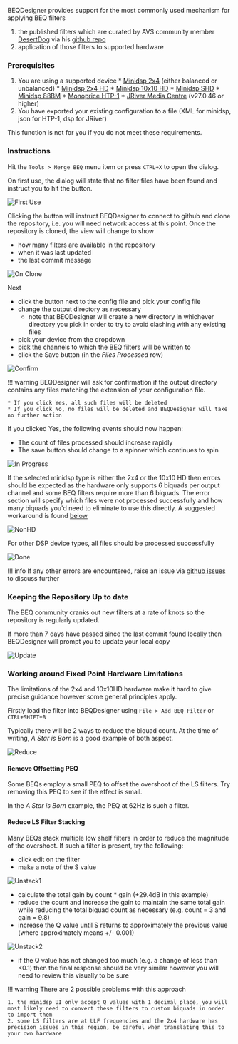 BEQDesigner provides support for the most commonly used mechanism for applying BEQ filters

  1. the published filters which are curated by AVS community member [DesertDog](https://www.avsforum.com/forum/members/7429388-desertdog.html) via his [github repo](https://github.com/bmiller/miniDSPBEQ)
  2. application of those filters to supported hardware

### Prerequisites

  1. You are using a supported device
    * [Minidsp 2x4](https://www.minidsp.com/products/minidsp-in-a-box/minidsp-2x4) (either balanced or unbalanced)
    * [Minidsp 2x4 HD](https://www.minidsp.com/products/minidsp-in-a-box/minidsp-2x4-hd)
    * [Minidsp 10x10 HD](https://www.minidsp.com/products/minidsp-in-a-box/minidsp-10x10-hd)
    * [Minidsp SHD](https://www.minidsp.com/products/streaming-hd-series/shd)
    * [Minidsp 88BM](https://www.minidsp.com/products/dirac-series/ddrc-88bm)
    * [Monoprice HTP-1](https://www.monoprice.com/product?p_id=37887)
    * [JRiver Media Centre](https://jriver.com/) (v27.0.46 or higher)    
  2. You have exported your existing configuration to a file (XML for minidsp, json for HTP-1, dsp for JRiver)

This function is not for you if you do not meet these requirements.

### Instructions

Hit the `Tools > Merge BEQ` menu item or press `CTRL+X` to open the dialog.

On first use, the dialog will state that no filter files have been found and instruct you to hit the button.

![First Use](../img/merge_1.png)

Clicking the button will instruct BEQDesigner to connect to github and clone the repository, i.e. you will need network access at this point. Once the repository is cloned, the view will change to show 

* how many filters are available in the repository
* when it was last updated
* the last commit message

![On Clone](../img/merge_2.png)

Next

* click the button next to the config file and pick your config file
* change the output directory as necessary
    * note that BEQDesigner will create a new directory in whichever directory you pick in order to try to avoid clashing with any existing files
* pick your device from the dropdown
* pick the channels to which the BEQ filters will be written to  
* click the Save button (in the *Files Processed* row)

![Confirm](../img/merge_3.png)

!!! warning
    BEQDesigner will ask for confirmation if the output directory contains any files matching the extension of your configuration file. 

    * If you click Yes, all such files will be deleted
    * If you click No, no files will be deleted and BEQDesigner will take no further action 
 
If you clicked Yes, the following events should now happen:

* The count of files processed should increase rapidly
* The save button should change to a spinner which continues to spin

![In Progress](../img/merge_4.png)

If the selected minidsp type is either the 2x4 or the 10x10 HD then errors should be expected as the hardware only supports 6 biquads per output channel and some BEQ filters require more than 6  biquads. The error section will specify which files were not processed successfully and how many biquads you'd need to eliminate to use this directly. A suggested workaround is found [below](#working-around-fixed-point-hardware-limitations)

![NonHD](../img/merge_error.png)

For other DSP device types, all files should be processed successfully

![Done](../img/merge_5.png)

!!! info
    If any other errors are encountered, raise an issue via [github issues](https://github.com/3ll3d00d/beqdesigner/issues) to discuss further

### Keeping the Repository Up to date

The BEQ community cranks out new filters at a rate of knots so the repository is regularly updated. 

If more than 7 days have passed since the last commit found locally then BEQDesigner will prompt you to update your local copy

![Update](../img/merge_6.png)

### Working around Fixed Point Hardware Limitations

The limitations of the 2x4 and 10x10HD hardware make it hard to give precise guidance however some general principles apply.

Firstly load the filter into BEQDesigner using `File > Add BEQ Filter` or `CTRL+SHIFT+B`

Typically there will be 2 ways to reduce the biquad count. At the time of writing, *A Star is Born* is a good example of both aspect.

![Reduce](../img/reduce_filter_count.png)

#### Remove Offsetting PEQ

Some BEQs employ a small PEQ to offset the overshoot of the LS filters. Try removing this PEQ to see if the effect is small.

In the *A Star is Born* example, the PEQ at 62Hz is such a filter.

#### Reduce LS Filter Stacking

Many BEQs stack multiple low shelf filters in order to reduce the magnitude of the overshoot. If such a filter is present, try the following:

* click edit on the filter
* make a note of the S value

![Unstack1](../img/unstack_ls_1.png)

* calculate the total gain by count * gain (+29.4dB in this example)
* reduce the count and increase the gain to maintain the same total gain while reducing the total biquad count as necessary (e.g. count = 3 and gain = 9.8)
* increase the Q value until S returns to approximately the previous value (where approximately means +/- 0.001)

![Unstack2](../img/unstack_ls_2.png)

* if the Q value has not changed too much (e.g. a change of less than <0.1) then the final response should be very similar however you will need to review this visually to be sure

!!! warning
    There are 2 possible problems with this approach
    
    1. the minidsp UI only accept Q values with 1 decimal place, you will most likely need to convert these filters to custom biquads in order to import them
    2. some LS filters are at ULF frequencies and the 2x4 hardware has precision issues in this region, be careful when translating this to your own hardware
